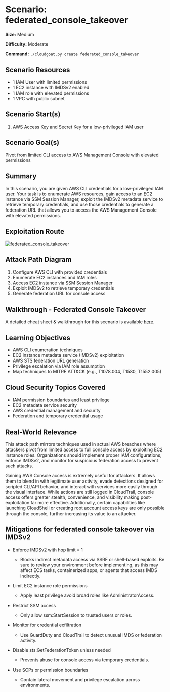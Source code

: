 # Scenario: federated_console_takeover

**Size:** Medium

**Difficulty:** Moderate

**Command:** `./cloudgoat.py create federated_console_takeover`

## Scenario Resources

- 1 IAM User with limited permissions
- 1 EC2 instance with IMDSv2 enabled
- 1 IAM role with elevated permissions
- 1 VPC with public subnet

## Scenario Start(s)

1. AWS Access Key and Secret Key for a low-privileged IAM user

## Scenario Goal(s)

Pivot from limited CLI access to AWS Management Console with elevated permissions

## Summary

In this scenario, you are given AWS CLI credentials for a low-privileged IAM user. Your task is to enumerate AWS resources, gain access to an EC2 instance via SSM Session Manager, exploit the IMDSv2 metadata service to retrieve temporary credentials, and use those credentials to generate a federation URL that allows you to access the AWS Management Console with elevated permissions.

## Exploitation Route

![federated_console_takeover](FlowChart.png)

## Attack Path Diagram

1. Configure AWS CLI with provided credentials
2. Enumerate EC2 instances and IAM roles
3. Access EC2 instance via SSM Session Manager
4. Exploit IMDSv2 to retrieve temporary credentials
5. Generate federation URL for console access

## Walkthrough - Federated Console Takeover

A detailed cheat sheet & walkthrough for this scenario is available [here](./cheat_sheet.md).

## Learning Objectives

- AWS CLI enumeration techniques
- EC2 instance metadata service (IMDSv2) exploitation
- AWS STS federation URL generation
- Privilege escalation via IAM role assumption
- Map techniques to MITRE ATT&CK (e.g., T1078.004, T1580, T1552.005)

## Cloud Security Topics Covered

- IAM permission boundaries and least privilege
- EC2 metadata service security
- AWS credential management and security
- Federation and temporary credential usage

## Real-World Relevance

This attack path mirrors techniques used in actual AWS breaches where attackers pivot from limited access to full console access by exploiting EC2 instance roles. Organizations should implement proper IAM configurations, enforce IMDSv2, and monitor for suspicious federation access to prevent such attacks.

Gaining AWS Console access is extremely useful for attackers. It allows them to blend in with legitimate user activity, evade detections designed for scripted CLI/API behavior, and interact with services more easily through the visual interface. While actions are still logged in CloudTrail, console access offers greater stealth, convenience, and visibility making post-exploitation far more effective. Additionally, certain capabilities like launching CloudShell or creating root account access keys are only possible through the console, further increasing its value to an attacker.

##  Mitigations for federated console takeover via IMDSv2

- Enforce IMDSv2 with hop limit = 1
  - Blocks indirect metadata access via SSRF or shell-based exploits. Be sure to review your environment before implementing, as this may affect ECS tasks, containerized apps, or agents that access IMDS indirectly.

- Limit EC2 instance role permissions
  - Apply least privilege avoid broad roles like AdministratorAccess.

- Restrict SSM access
  - Only allow ssm:StartSession to trusted users or roles.

- Monitor for credential exfiltration
  - Use GuardDuty and CloudTrail to detect unusual IMDS or federation activity.

- Disable sts:GetFederationToken unless needed
  - Prevents abuse for console access via temporary credentials.

- Use SCPs or permission boundaries
  - Contain lateral movement and privilege escalation across environments.